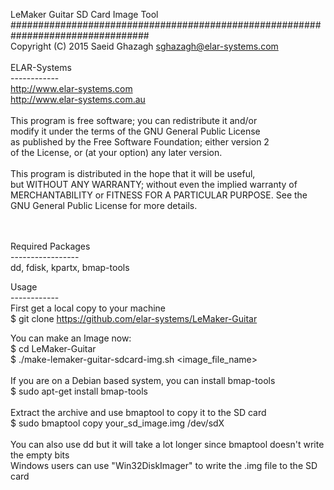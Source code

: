 LeMaker Guitar SD Card Image Tool
#################################################################################<br>
Copyright (C) 2015 Saeid Ghazagh <sghazagh@elar-systems.com><br>
<br>
ELAR-Systems<br>
------------<br>
http://www.elar-systems.com<br>
http://www.elar-systems.com.au<br>
<br>
This program is free software; you can redistribute it and/or<br>
modify it under the terms of the GNU General Public License <br>
as published by the Free Software Foundation; either version 2 <br>
of the License, or (at your option) any later version. <br>
 <br>
This program is distributed in the hope that it will be useful, <br>
but WITHOUT ANY WARRANTY; without even the implied warranty of <br>
MERCHANTABILITY or FITNESS FOR A PARTICULAR PURPOSE.  See the <br>
GNU General Public License for more details. <br>
 <br><br>

Required Packages<br>
-----------------<br>
dd, fdisk, kpartx, bmap-tools
<br>

Usage<br>
------------ <br>
First get a local copy to your machine <br>
$ git clone https://github.com/elar-systems/LeMaker-Guitar<br>

You can make an Image now: <br>
$ cd LeMaker-Guitar <br>
$ ./make-lemaker-guitar-sdcard-img.sh <image_file_name> <br>
<br>
If you are on a Debian based system, you can install bmap-tools <br>
$ sudo apt-get install bmap-tools <br>
 <br>
Extract the archive and use bmaptool to copy it to the SD card <br>
$ sudo bmaptool copy your_sd_image.img /dev/sdX <br>
 <br>
You can also use dd but it will take a lot longer since bmaptool doesn't write the empty bits <br>
Windows users can use "Win32DiskImager" to write the .img file to the SD card <br>
 

